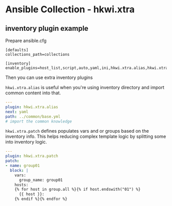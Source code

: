 # Ansible Collection - hkwi.xtra

## inventory plugin example

Prepare ansible.cfg

```
[defaults]
collections_path=collections

[inventory]
enable_plugins=host_list,script,auto,yaml,ini,hkwi.xtra.alias,hkwi.xtra.patch
```

Then you can use extra inventory plugins

`hkwi.xtra.alias` is useful when you're using inventory directory and import common content into that.

```site01/00_base.yml
---
plugin: hkwi.xtra.alias
next: yaml
path: ../common/base.yml
# import the common knowledge
```

`hkwi.xtra.patch` defines populates vars and or groups based on the inventory info. This helps reducing complex template logic by splitting some into inventory logic.

```site01/04_patch.yml
---
plugin: hkwi.xtra.patch
patch:
- name: group01
  block: |
    vars:
      group_name: group01
    hosts:
    {% for host in group.all %}{% if host.endswith("01") %}
      {{ host }}:
    {% endif %}{% endfor %}
```

